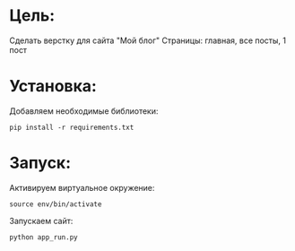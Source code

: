 Цель:
====

Сделать верстку для сайта "Мой блог"
Страницы: главная, все посты, 1 пост

Установка:
==========

Добавляем необходимые библиотеки:

    pip install -r requirements.txt
    
Запуск:
=======

Активируем виртуальное окружение:

    source env/bin/activate
    
Запускаем сайт:

    python app_run.py

    




